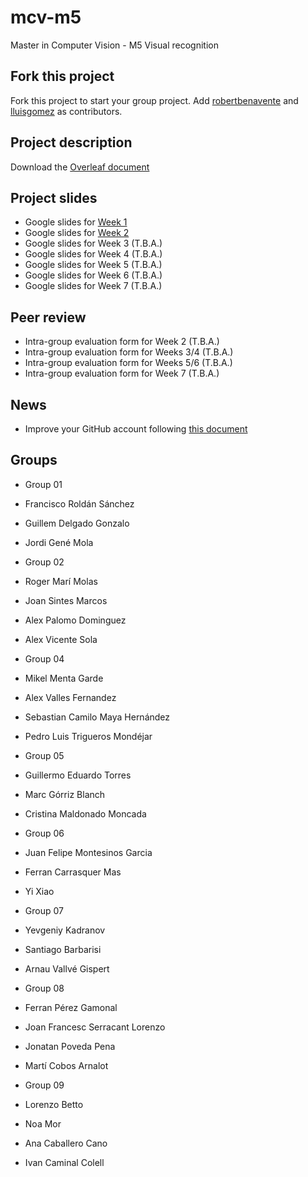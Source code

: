 # mcv-m5
Master in Computer Vision - M5 Visual recognition

## Fork this project
Fork this project to start your group project. Add [robertbenavente](https://github.com/robertbenavente) and [lluisgomez](https://github.com/lluisgomez/) as contributors.

## Project description
Download the [Overleaf document](https://www.overleaf.com/read/qrjbtzwtjhmx)

## Project slides
- Google slides for [Week 1](https://docs.google.com/presentation/d/1A6hgbNn8N-Iq8MhSa_RPIyf87DBL6PCtoDzy1zqS5Xs/edit?usp=sharing)
- Google slides for [Week 2](https://docs.google.com/presentation/d/1Q69lmzPzgtc4lDw8dr9yyFY_T9JXhjJgL4ShyxFJk3M/edit?usp=sharing)
- Google slides for Week 3 (T.B.A.)
- Google slides for Week 4 (T.B.A.) 
- Google slides for Week 5 (T.B.A.)
- Google slides for Week 6 (T.B.A.)
- Google slides for Week 7 (T.B.A.)

## Peer review
- Intra-group evaluation form for Week 2 (T.B.A.)
- Intra-group evaluation form for Weeks 3/4 (T.B.A.)
- Intra-group evaluation form for Weeks 5/6 (T.B.A.)
- Intra-group evaluation form for Week 7 (T.B.A.)

## News
 - Improve your GitHub account following [this document](https://docs.google.com/document/d/14oxSKWBbMajIB5Bn2CM-DNb-vychY1f393qYfsHNJfY/edit?usp=sharing)

## Groups

 - Group 01 
  - Francisco Roldán Sánchez
  - Guillem Delgado Gonzalo
  - Jordi Gené Mola 

 - Group 02 
  - Roger Marí Molas
  - Joan Sintes Marcos
  - Alex Palomo Dominguez
  - Alex Vicente Sola

 - Group 04 
  - Mikel Menta Garde
  - Alex Valles Fernandez
  - Sebastian Camilo Maya Hernández
  - Pedro Luis Trigueros Mondéjar

 - Group 05 
  - Guillermo Eduardo Torres
  - Marc Górriz Blanch
  - Cristina Maldonado Moncada

 - Group 06 
  - Juan Felipe Montesinos Garcia
  - Ferran Carrasquer Mas
  - Yi Xiao

 - Group 07 
  - Yevgeniy Kadranov
  - Santiago Barbarisi
  - Arnau Vallvé Gispert

 - Group 08 
  - Ferran Pérez Gamonal
  - Joan Francesc Serracant Lorenzo
  - Jonatan Poveda Pena
  - Martí Cobos Arnalot
 
 - Group 09 
  - Lorenzo Betto
  - Noa Mor
  - Ana Caballero Cano
  - Ivan Caminal Colell

